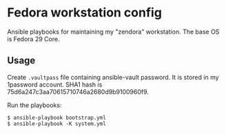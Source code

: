 # Fedora workstation config

Ansible playbooks for maintaining my "zendora" workstation. The base OS is
Fedora 29 Core.

## Usage

Create `.vaultpass` file containing ansible-vault password. It is stored in my
1password account. SHA1 hash is 75d6a247c3aa70615710746a2680d9b9100960f9.

Run the playbooks:

```console
$ ansible-playbook bootstrap.yml
$ ansible-playbook -K system.yml
```
